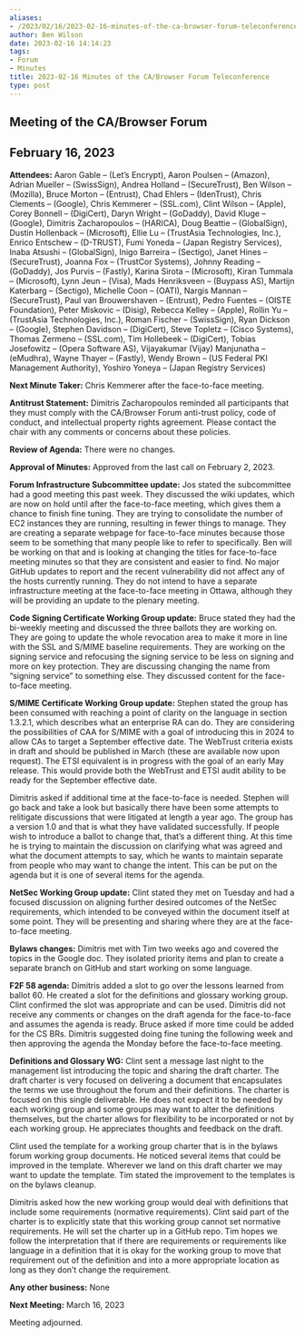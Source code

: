 ```yaml
---
aliases:
- /2023/02/16/2023-02-16-minutes-of-the-ca-browser-forum-teleconference/
author: Ben Wilson
date: 2023-02-16 14:14:23
tags:
- Forum
- Minutes
title: 2023-02-16 Minutes of the CA/Browser Forum Teleconference
type: post
---
```


## Meeting of the CA/Browser Forum

## February 16, 2023

**Attendees:** Aaron Gable – (Let’s Encrypt), Aaron Poulsen – (Amazon), Adrian Mueller – (SwissSign), Andrea Holland – (SecureTrust), Ben Wilson – (Mozilla), Bruce Morton – (Entrust), Chad Ehlers – (IdenTrust), Chris Clements – (Google), Chris Kemmerer – (SSL.com), Clint Wilson – (Apple), Corey Bonnell – (DigiCert), Daryn Wright – (GoDaddy), David Kluge – (Google), Dimitris Zacharopoulos – (HARICA), Doug Beattie – (GlobalSign), Dustin Hollenback – (Microsoft), Ellie Lu – (TrustAsia Technologies, Inc.), Enrico Entschew – (D-TRUST), Fumi Yoneda – (Japan Registry Services), Inaba Atsushi – (GlobalSign), Inigo Barreira – (Sectigo), Janet Hines – (SecureTrust), Joanna Fox – (TrustCor Systems), Johnny Reading – (GoDaddy), Jos Purvis – (Fastly), Karina Sirota – (Microsoft), Kiran Tummala – (Microsoft), Lynn Jeun – (Visa), Mads Henriksveen – (Buypass AS), Martijn Katerbarg – (Sectigo), Michelle Coon – (OATI), Nargis Mannan – (SecureTrust), Paul van Brouwershaven – (Entrust), Pedro Fuentes – (OISTE Foundation), Peter Miskovic – (Disig), Rebecca Kelley – (Apple), Rollin Yu – (TrustAsia Technologies, Inc.), Roman Fischer – (SwissSign), Ryan Dickson – (Google), Stephen Davidson – (DigiCert), Steve Topletz – (Cisco Systems), Thomas Zermeno – (SSL.com), Tim Hollebeek – (DigiCert), Tobias Josefowitz – (Opera Software AS), Vijayakumar (Vijay) Manjunatha – (eMudhra), Wayne Thayer – (Fastly), Wendy Brown – (US Federal PKI Management Authority), Yoshiro Yoneya – (Japan Registry Services)  

**Next Minute Taker:** Chris Kemmerer after the face-to-face meeting.

**Antitrust Statement:** Dimitris Zacharopoulos reminded all participants that they must comply with the CA/Browser Forum anti-trust policy, code of conduct, and intellectual property rights agreement. Please contact the chair with any comments or concerns about these policies.

**Review of Agenda:** There were no changes.

**Approval of Minutes:** Approved from the last call on February 2, 2023.

**Forum Infrastructure Subcommittee update:** Jos stated the subcommittee had a good meeting this past week. They discussed the wiki updates, which are now on hold until after the face-to-face meeting, which gives them a chance to finish fine tuning. They are trying to consolidate the number of EC2 instances they are running, resulting in fewer things to manage. They are creating a separate webpage for face-to-face minutes because those seem to be something that many people like to refer to specifically. Ben will be working on that and is looking at changing the titles for face-to-face meeting minutes so that they are consistent and easier to find. No major GitHub updates to report and the recent vulnerability did not affect any of the hosts currently running. They do not intend to have a separate infrastructure meeting at the face-to-face meeting in Ottawa, although they will be providing an update to the plenary meeting.

**Code Signing Certificate Working Group update:** Bruce stated they had the bi-weekly meeting and discussed the three ballots they are working on. They are going to update the whole revocation area to make it more in line with the SSL and S/MIME baseline requirements. They are working on the signing service and refocusing the signing service to be less on signing and more on key protection. They are discussing changing the name from “signing service” to something else. They discussed content for the face-to-face meeting.

**S/MIME Certificate Working Group update:** Stephen stated the group has been consumed with reaching a point of clarity on the language in section 1.3.2.1, which describes what an enterprise RA can do. They are considering the possibilities of CAA for S/MIME with a goal of introducing this in 2024 to allow CAs to target a September effective date. The WebTrust criteria exists in draft and should be published in March (these are available now upon request). The ETSI equivalent is in progress with the goal of an early May release. This would provide both the WebTrust and ETSI audit ability to be ready for the September effective date.

Dimitris asked if additional time at the face-to-face is needed. Stephen will go back and take a look but basically there have been some attempts to relitigate discussions that were litigated at length a year ago. The group has a version 1.0 and that is what they have validated successfully. If people wish to introduce a ballot to change that, that’s a different thing. At this time he is trying to maintain the discussion on clarifying what was agreed and what the document attempts to say, which he wants to maintain separate from people who may want to change the intent. This can be put on the agenda but it is one of several items for the agenda.

**NetSec Working Group update:** Clint stated they met on Tuesday and had a focused discussion on aligning further desired outcomes of the NetSec requirements, which intended to be conveyed within the document itself at some point. They will be presenting and sharing where they are at the face-to-face meeting.

**Bylaws changes:** Dimitris met with Tim two weeks ago and covered the topics in the Google doc. They isolated priority items and plan to create a separate branch on GitHub and start working on some language.

**F2F 58 agenda:** Dimitris added a slot to go over the lessons learned from ballot 60. He created a slot for the definitions and glossary working group. Clint confirmed the slot was appropriate and can be used. Dimitris did not receive any comments or changes on the draft agenda for the face-to-face and assumes the agenda is ready. Bruce asked if more time could be added for the CS BRs. Dimitris suggested doing fine tuning the following week and then approving the agenda the Monday before the face-to-face meeting.

**Definitions and Glossary WG:** Clint sent a message last night to the management list introducing the topic and sharing the draft charter. The draft charter is very focused on delivering a document that encapsulates the terms we use throughout the forum and their definitions. The charter is focused on this single deliverable. He does not expect it to be needed by each working group and some groups may want to alter the definitions themselves, but the charter allows for flexibility to be incorporated or not by each working group. He appreciates thoughts and feedback on the draft.

Clint used the template for a working group charter that is in the bylaws forum working group documents. He noticed several items that could be improved in the template. Wherever we land on this draft charter we may want to update the template. Tim stated the improvement to the templates is on the bylaws cleanup.

Dimitris asked how the new working group would deal with definitions that include some requirements (normative requirements). Clint said part of the charter is to explicitly state that this working group cannot set normative requirements. He will set the charter up in a GitHub repo. Tim hopes we follow the interpretation that if there are requirements or requirements like language in a definition that it is okay for the working group to move that requirement out of the definition and into a more appropriate location as long as they don’t change the requirement.

**Any other business:** None

**Next Meeting:** March 16, 2023

Meeting adjourned.